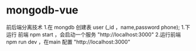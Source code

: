 # mongodb-vue
前后端分离技术
1.在 mongdb 创建表 user (_id ，name,password phone);
1.下运行 前端  npm start ，会启动一个服务 "http://localhost:3000"
2.运行前端 npm run  dev  ，在main 配置  "http://localhost:3000"


